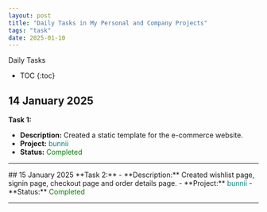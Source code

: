 ```yaml
---
layout: post
title: "Daily Tasks in My Personal and Company Projects"
tags: "task"
date: 2025-01-10
---
```


Daily Tasks
- TOC
{:toc}



## 14 January 2025
**Task 1:** 
  - **Description:** Created a static template for the e-commerce website.
  - **Project:** <span style="color:teal;">bunnii</span>
  - **Status:** <span style="color:green;">Completed</span>
<hr>
## 15 January 2025
**Task 2:** 
  - **Description:** Created wishlist page, signin page, checkout page and order details page.
  - **Project:** <span style="color:teal;">bunnii</span>
  - **Status:** <span style="color:green;">Completed</span>
<hr>
